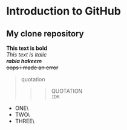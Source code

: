 # Introduction to GitHub
## My clone repository
**This text is bold**\
_This text is italic_\
***rabia hakeem***\
~~oops i made an error~~
> quotation
>>> QUOTATION\
>>> ```IDK```
- ONE\
- TWO\
- THREE\
